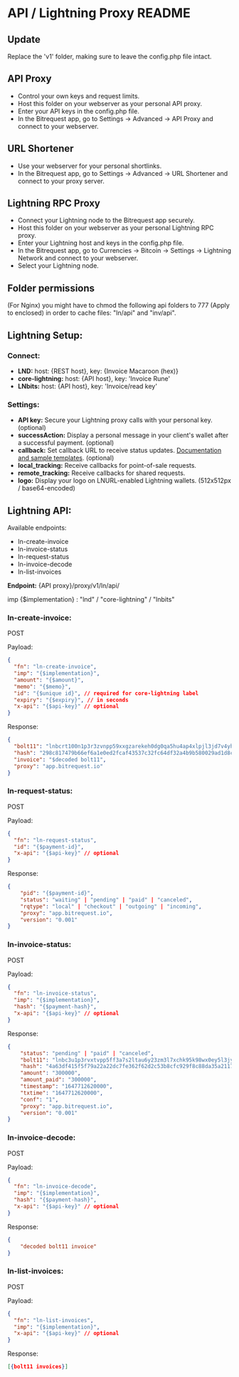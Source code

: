 # API / Lightning Proxy README

## Update

Replace the 'v1' folder, making sure to leave the config.php file intact.

## API Proxy

* Control your own keys and request limits.
* Host this folder on your webserver as your personal API proxy.
* Enter your API keys in the config.php file.
* In the Bitrequest app, go to Settings -> Advanced -> API Proxy and connect to your webserver.

## URL Shortener

* Use your webserver for your personal shortlinks.
* In the Bitrequest app, go to Settings -> Advanced -> URL Shortener and connect to your proxy server.

## Lightning RPC Proxy

* Connect your Lightning node to the Bitrequest app securely.
* Host this folder on your webserver as your personal Lightning RPC proxy.
* Enter your Lightning host and keys in the config.php file.
* In the Bitrequest app, go to Currencies -> Bitcoin -> Settings -> Lightning Network and connect to your webserver.
* Select your Lightning node.

## Folder permissions

(For Nginx) you might have to chmod the following api folders to 777 (Apply to enclosed) in order to cache files: "ln/api" and "inv/api".

## Lightning Setup:

### Connect:

* **LND:** host: {REST host}, key: {Invoice Macaroon (hex)}
* **core-lightning:** host: {API host}, key: 'Invoice Rune'
* **LNbits:** host: {API host}, key: 'Invoice/read key'

### Settings:

* **API key:**  Secure your Lightning proxy calls with your personal key. (optional)  
* **successAction:**  Display a personal message in your client's wallet after a successful payment. (optional)  
* **callback:**  Set callback URL to receive status updates. [Documentation and sample templates](https://github.com/bitrequest/webshop-integration/). (optional)  
* **local_tracking:**  Receive callbacks for point-of-sale requests.
* **remote_tracking:** Receive callbacks for shared requests.  
* **logo:** Display your logo on LNURL-enabled Lightning wallets. (512x512px / base64-encoded) 

## Lightning API:

Available endpoints:
* ln-create-invoice
* ln-invoice-status
* ln-request-status
* ln-invoice-decode
* ln-list-invoices

**Endpoint:** {API proxy}/proxy/v1/ln/api/

imp {$implementation} : "lnd" / "core-lightning" / "lnbits"

### ln-create-invoice:

POST  

Payload:

```json
{
  "fn": "ln-create-invoice",
  "imp": "{$implementation}",
  "amount": "{$amount}",
  "memo": "{$memo}",
  "id": "{$unique id}", // required for core-lightning label
  "expiry": "{$expiry}", // in seconds
  "x-api": "{$api-key}" // optional
}
```

Response:

```json
{
  "bolt11": "lnbcrt100n1p3r3zvnpp59xxgzarekeh0dg0qa5hu4ap4xlpjl3jd7v4yhx6cqq5668vv8c8qdp8w3jhxapqd9h8vmmfvdjjqctsdyszsnzw24fyc2gcqzpgxqz95sp5cq3lu0kgawn2djhfa7rq34v539t5lnslnyrsdt7zpxqa4z2zx0kq9qyyssqs6akvn2wsx6wjratycg0wmwqhtmgl0cqw4m0xqhj7cgy4uxk6alsln578y8x66utkch7vkav0kz2zc6yx4pygre27h2vtzrat803pqcqj8wzxp",
  "hash": "298c817479b66ef6a1e0ed2fcaf43537c32fc64df32a4b9b580029ad1d8c3e0e",
  "invoice": "$decoded bolt11",
  "proxy": "app.bitrequest.io"
}
```

### ln-request-status:

POST  

Payload:

```json
{
  "fn": "ln-request-status",
  "id": "{$payment-id}",
  "x-api": "{$api-key}" // optional
}
```

Response:

```json
{
    "pid": "{$payment-id}",
    "status": "waiting" | "pending" | "paid" | "canceled",
    "rqtype": "local" | "checkout" | "outgoing" | "incoming",
    "proxy": "app.bitrequest.io",
    "version": "0.001"
}
```

### ln-invoice-status:

POST  

Payload:

```json
{
  "fn": "ln-invoice-status",
  "imp": "{$implementation}",
  "hash": "{$payment-hash}",
  "x-api": "{$api-key}" // optional
}
```

Response:

```json
{
    "status": "pending" | "paid" | "canceled",
    "bolt11": "lnbc3u1p3rvxtvpp5ff3a7s2ltau6y23zm3l7xchk95k98wx0ey5l3jyd5ddzz9u97msqhp5a5y3dq8ac8zusau6wwlm927da6cqvxzzqr70rjtvzqf3q2dhwuxscqpjxqyjw5qrzjqftzw4d5r9nsau4nkakrxxdvkm0xgl6yxwuk4lp9yykz5kql0j5vzzkcgvqq8tgqqqqqqqqqqqqqphgq9qsp52kfc2x26ngwp55g0atdv626d2gqaelww6zm7gsv69nnevucy5shq9qy9qsqqeryqqec8gdlfnmvqcs4swwupw0wv2vzhgdzaew9hmgs3z50gfrr3r6lrkfyrxc2gv92sz7cg8hau40s3n5qwdc6a4s2l4fnh7fv2wgqc3zcsn",
    "hash": "4a63df415f5f79a22a22dc7fe362f62d2c53b8cfc929f8c88da35a211785f6e0",
    "amount": "300000",
    "amount_paid": "300000",
    "timestamp": "1647712620000",
    "txtime": "1647712620000",
    "conf": "1",
    "proxy": "app.bitrequest.io",
    "version": "0.001"
}
```

### ln-invoice-decode:

POST  

Payload:

```json
{
  "fn": "ln-invoice-decode",
  "imp": "{$implementation}",
  "hash": "{$payment-hash}",
  "x-api": "{$api-key}" // optional
}
```

Response:

```json
{
    "decoded bolt11 invoice"
}
```

### ln-list-invoices:

POST  

Payload:

```json
{
  "fn": "ln-list-invoices",
  "imp": "{$implementation}",
  "x-api": "{$api-key}" // optional
}
```

Response:

```json
[{bolt11 invoices}]
```